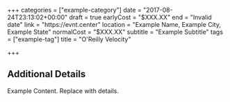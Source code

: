 +++
categories = ["example-category"]
date = "2017-08-24T23:13:02+00:00"
draft = true
earlyCost = "$XXX.XX"
end = "Invalid date"
link = "https://evnt.center"
location = "Example Name, Example City, Example State"
normalCost = "$XXX.XX"
subtitle = "Example Subtitle"
tags = ["example-tag"]
title = "O'Reilly Velocity"

+++

<!--more-->

## Additional Details

Example Content. Replace with details.
